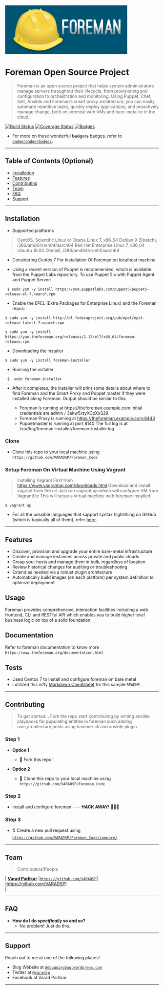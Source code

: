 <a href="#"><img src="foreman.png" title="Foreman" alt="Foreman"></a>


<!-- [![FVCproductions](https://avatars1.githubusercontent.com/u/4284691?v=3&s=200)](http://fvcproductions.com) -->

# Foreman Open Source Project

> Foreman is an open source project that helps system administrators manage servers throughout their lifecycle, from provisioning and configuration to orchestration and monitoring. Using Puppet, Chef, Salt, Ansible and Foreman’s smart proxy architecture, you can easily automate repetitive tasks, quickly deploy applications, and proactively manage change, both on-premise with VMs and bare-metal or in the cloud.




[![Build Status](http://img.shields.io/travis/badges/badgerbadgerbadger.svg?style=flat-square)](https://travis-ci.org/badges/badgerbadgerbadger) [![Coverage Status](http://img.shields.io/coveralls/badges/badgerbadgerbadger.svg?style=flat-square)](https://coveralls.io/r/badges/badgerbadgerbadger) [![Badges](http://img.shields.io/:badges-9/9-ff6799.svg?style=flat-square)](https://github.com/badges/badgerbadgerbadger)


- For more on these wonderful ~~badgers~~ badges, refer to <a href="http://badges.github.io/badgerbadgerbadger/" target="_blank">`badgerbadgerbadger`</a>.



---

## Table of Contents (Optional)


- [Installation](#installation)
- [Features](#features)
- [Contributing](#contributing)
- [Team](#team)
- [FAQ](#faq)
- [Support](#support)


---



## Installation

- Supported platforms

>    CentOS, Scientific Linux or Oracle Linux 7, x86_64
>    Debian 9 (Stretch), i386/amd64/armhf/aarch64
>    Red Hat Enterprise Linux 7, x86_64
>    Ubuntu 16.04 (Xenial), i386/amd64/armhf/aarch64

- Considering Centos 7 For Installation Of Foreman on localhost machine

- Using a recent version of Puppet is recommended, which is available from the Puppet Labs repository. To use Puppet 5.x with Puppet Agent and Puppet Server: 


```shell
 $ sudo yum -y install https://yum.puppetlabs.com/puppet5/puppet5-release-el-7.noarch.rpm
```

- Enable the EPEL (Extra Packages for Enterprise Linux) and the Foreman repos:


```shell
$ sudo yum -y install http://dl.fedoraproject.org/pub/epel/epel-release-latest-7.noarch.rpm
```


```shell
$ sudo yum -y install https://yum.theforeman.org/releases/1.17/el7/x86_64/foreman-release.rpm
```

- Downloading the installer

```shell
$ sudo yum -y install foreman-installer
```

- Running the installer
  
```shell
 $  sudo foreman-installer
```

- After it completes, the installer will print some details about where to find Foreman and the Smart Proxy and Puppet master if they were installed along Foreman. Output should be similar to this:

   * Foreman is running at https://theforeman.example.com
      Initial credentials are admin / 3ekw5xtyXCoXxS29
  * Foreman Proxy is running at https://theforeman.example.com:8443
  * Puppetmaster is running at port 8140
  The full log is at /var/log/foreman-installer/foreman-installer.log



  
	


### Clone

- Clone this repo to your local machine using `https://github.com/VARADSP/Foreman_Code`

### Setup Foreman On Virtual Machine Using Vagrant


> Installing Vagrant First from https://www.vagrantup.com/downloads.html
> Download and install vagrant from the url
> Just run vagrant up which will configure VM from Vagrantfile
> This will setup a virtual machine with foreman installed

```shell
$ vagrant up
```


- For all the possible languages that support syntax highlithing on GitHub (which is basically all of them), refer <a href="https://github.com/github/linguist/blob/master/lib/linguist/languages.yml" target="_blank">here</a>.

---

## Features

-    Discover, provision and upgrade your entire bare-metal infrastructure
-    Create and manage instances across private and public clouds
-    Group your hosts and manage them in bulk, regardless of location
-    Review historical changes for auditing or troubleshooting
-    Extend as needed via a robust plugin architecture
-    Automatically build images (on each platform) per system definition to optimize deployment

## Usage

Foreman provides comprehensive, interaction facilities including a web frontend, CLI and RESTful API which enables you to build higher level business logic on top of a solid foundation.


## Documentation

Refer to foreman documentation to know more
`https://www.theforeman.org/documentation.html`

## Tests

- Used Centos 7 to install and configure foreman on bare metal
- I utilized this nifty <a href="https://github.com/adam-p/markdown-here/wiki/Markdown-Cheatsheet" target="_blank">Markdown Cheatsheet</a> for this sample `README`.

---

## Contributing

> To get started...
> Fork the repo
> start contributing by writing ansible playbooks for populating entities in foreman such adding user,architecture,hosts using hammer cli and ansible plugin

### Step 1

- **Option 1**
    - 🍴 Fork this repo!

- **Option 2**
    - 👯 Clone this repo to your local machine using `https://github.com/VARADSP/Foreman_Code`

### Step 2

- Install and configure foreman ---- **HACK AWAY!** 🔨🔨🔨

### Step 3

- 🔃 Create a new pull request using <a href="https://github.com/VARADSP/SForeman_Code/compare/" target="_blank">`https://github.com/VARADSP/Foreman_Code/compare/`</a>.

---

## Team

>  Contributors/People

| <a href="https://github.com/VARADSP" target="_blank">**Varad Parlikar**</a> |<a href="https://github.com/VARADSP" target="_blank">`https://github.com/VARADSP`</a>|  (https://github.com/VARADSP)    
|  


---

## FAQ

- **How do I do *specifically* so and so?**
    - No problem! Just do this.

---

## Support

Reach out to me at one of the following places!

- Blog Website at <a href="http://debuggingbug.wordpress.com" target="_blank">`debuggingbug.wordpress.com`</a>
- Twitter at <a href="http://twitter.com/varadsp" target="_blank">`@varadsp`</a>
- Facebook at Varad Parlikar

---


